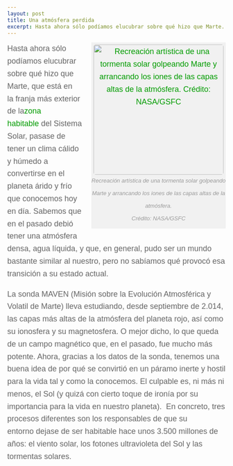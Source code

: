 ```yaml
---
layout: post
title: Una atmósfera perdida
excerpt: Hasta ahora sólo podíamos elucubrar sobre qué hizo que Marte...
---
```


<div class="entry" style="margin: 0px; padding: 0px; border: 0px; font-stretch: inherit; font-size: 18px; line-height: 1.6em; font-family: Titillium, Arial, sans-serif; vertical-align: baseline; color: rgb(102, 102, 102);">
<div class="entry-inner" style="margin: 0px; padding: 0px; border: 0px; font-style: inherit; font-variant: inherit; font-weight: inherit; font-stretch: inherit; font-size: inherit; line-height: inherit; font-family: inherit; vertical-align: baseline;">
<div id="attachment_2358" class="wp-caption alignright" style="margin: 0px 0px 14px 20px; padding: 5px 0px 0px; border: 0px; font-style: inherit; font-variant: inherit; font-weight: inherit; font-stretch: inherit; font-size: inherit; line-height: inherit; font-family: inherit; vertical-align: baseline; float: right; max-width: 100%; text-align: center; width: 310px; background: rgb(241, 241, 241);"><a href="http://www.astrobitacora.com/wp-content/uploads/2015/11/15-217-master.jpg" data-rel="lightbox-0" title="" style="margin: 0px; padding: 0px; border-top-width: 0px; border-right-width: 0px; border-left-width: 0px; border-bottom-style: none; border-color: initial; font-style: inherit; font-variant: inherit; font-weight: inherit; font-stretch: inherit; font-size: inherit; line-height: inherit; font-family: inherit; vertical-align: baseline; color: rgb(2, 155, 0); text-decoration: none; outline: 0px; transition-duration: 0.2s; transition-timing-function: ease;"><img class="size-medium wp-image-2358" src="http://www.astrobitacora.com/wp-content/uploads/2015/11/15-217-master-300x169.jpg" alt="Recreación artística de una tormenta solar golpeando Marte y arrancando los iones de las capas altas de la atmósfera.  Crédito: NASA/GSFC" width="300" data-wp-pid="2358" style="margin: 0px; padding: 0px; border: 0px; font-style: inherit; font-variant: inherit; font-weight: inherit; font-stretch: inherit; font-size: inherit; line-height: inherit; font-family: inherit; vertical-align: baseline; max-width: 100%; height: auto; border-radius: 5px; transition: opacity 0.2s ease;"></a>
<p class="wp-caption-text" style="margin: 0px; padding: 0px 0px 8px; border: 0px; font-style: italic; font-variant: inherit; font-weight: inherit; font-stretch: inherit; font-size: 13px; line-height: inherit; font-family: inherit; vertical-align: baseline; color: rgb(153, 153, 153);">Recreación artística de una tormenta solar golpeando Marte y arrancando los iones de las capas altas de la atmósfera.<br>
Crédito: NASA/GSFC</p>
</div>
<p style="margin: 0px 0px 1em; padding: 0px; border: 0px; font-style: inherit; font-variant: inherit; font-weight: inherit; font-stretch: inherit; font-size: inherit; line-height: inherit; font-family: inherit; vertical-align: baseline;">Hasta ahora&nbsp;sólo podíamos elucubrar sobre qué hizo que Marte, que está en la&nbsp;franja más exterior de la<a href="http://www.astrobitacora.com/la-zona-habitable-y-la-busqueda-de-la-vida/" style="margin: 0px; padding: 0px; border: 0px; font-style: inherit; font-variant: inherit; font-weight: inherit; font-stretch: inherit; font-size: inherit; line-height: inherit; font-family: inherit; vertical-align: baseline; color: rgb(2, 155, 0); text-decoration: none; outline: 0px; transition-duration: 0.2s; transition-timing-function: ease;">zona habitable</a>&nbsp;del Sistema Solar, pasase de tener un clima cálido y húmedo a convertirse en el planeta árido y frío que conocemos hoy en día.&nbsp;Sabemos que en el pasado debió tener una atmósfera densa, agua líquida, y que, en general, pudo ser un mundo bastante similar al nuestro, pero no sabíamos qué provocó esa transición a su estado actual.</p>
<p style="margin: 0px 0px 1em; padding: 0px; border: 0px; font-style: inherit; font-variant: inherit; font-weight: inherit; font-stretch: inherit; font-size: inherit; line-height: inherit; font-family: inherit; vertical-align: baseline;">La sonda MAVEN (Misión sobre la Evolución Atmosférica y Volatil de Marte) lleva estudiando, desde septiembre de 2.014, las capas más altas de la atmósfera del planeta rojo, así como su ionosfera y su magnetosfera. O mejor dicho, lo que queda de un campo magnético que, en el pasado, fue mucho más potente. Ahora, gracias a los&nbsp;datos de la sonda, tenemos una buena idea&nbsp;de por qué se convirtió en&nbsp;un páramo inerte y hostil para la vida tal y como la conocemos. El culpable es, ni más ni menos, el Sol (y quizá con cierto toque de ironía por su importancia para la vida en nuestro planeta). &nbsp;En concreto, tres procesos diferentes son los responsables de que su entorno&nbsp;dejase de ser habitable hace unos 3.500 millones de años: el viento solar, los fotones ultravioleta del Sol y las tormentas solares.</p>
</div>
</div>
